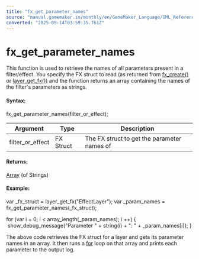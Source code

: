 ```yaml
---
title: "fx_get_parameter_names"
source: "manual.gamemaker.io/monthly/en/GameMaker_Language/GML_Reference/Asset_Management/Rooms/Filter_Effect_Layers/fx_get_parameter_names.htm"
converted: "2025-09-14T03:59:35.761Z"
---
```


# fx\_get\_parameter\_names

This function is used to retrieve the names of all parameters present in a filter/effect. You specify the FX struct to read (as returned from [fx\_create()](fx_create.md) or [layer\_get\_fx()](layer_get_fx.md)) and the function returns an array containing the names of the filter's parameters as strings.

#### Syntax:

fx\_get\_parameter\_names(filter\_or\_effect);

| Argument | Type | Description |
| --- | --- | --- |
| filter_or_effect | FX Struct | The FX struct to get the parameter names of |

#### Returns:

[Array](../../../../../../../../GameMaker_Language/GML_Overview/Arrays.md) (of Strings)

#### Example:

var \_fx\_struct = layer\_get\_fx("EffectLayer");
var \_param\_names = fx\_get\_parameter\_names(\_fx\_struct);

for (var i = 0; i < array\_length(\_param\_names); i ++) {
    show\_debug\_message("Parameter " + string(i) + ": " + \_param\_names\[i\]);
}

The above code retrieves the FX struct for a layer and gets its parameter names in an array. It then runs a [for](../../../../../../../../GameMaker_Language/GML_Overview/Language_Features/for.md) loop on that array and prints each parameter to the output log.